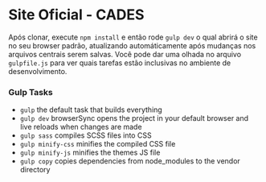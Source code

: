 
# Site Oficial - CADES

Após clonar, execute `npm install` e então rode `gulp dev` o qual abrirá o site no seu browser padrão, atualizando automáticamente após mudanças nos arquivos centrais serem salvas. Você pode dar uma olhada no arquivo `gulpfile.js` para ver quais tarefas estão inclusivas no ambiente de desenvolvimento.

### Gulp Tasks

- `gulp` the default task that builds everything
- `gulp dev` browserSync opens the project in your default browser and live reloads when changes are made
- `gulp sass` compiles SCSS files into CSS
- `gulp minify-css` minifies the compiled CSS file
- `gulp minify-js` minifies the themes JS file
- `gulp copy` copies dependencies from node_modules to the vendor directory
